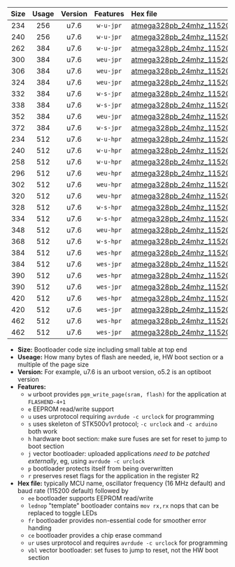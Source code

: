 |Size|Usage|Version|Features|Hex file|
|:-:|:-:|:-:|:-:|:--|
|234|256|u7.6|`w-u-jpr`|[atmega328pb_24mhz_115200bps_ur_vbl.hex](https://raw.githubusercontent.com/stefanrueger/urboot/main//atmega328pb_24mhz_115200bps_ur_vbl.hex)|
|240|256|u7.6|`w-u-jpr`|[atmega328pb_24mhz_115200bps_lednop_ur_vbl.hex](https://raw.githubusercontent.com/stefanrueger/urboot/main//atmega328pb_24mhz_115200bps_lednop_ur_vbl.hex)|
|262|384|u7.6|`w-u-jpr`|[atmega328pb_24mhz_115200bps_lednop_fr_ur_vbl.hex](https://raw.githubusercontent.com/stefanrueger/urboot/main//atmega328pb_24mhz_115200bps_lednop_fr_ur_vbl.hex)|
|300|384|u7.6|`weu-jpr`|[atmega328pb_24mhz_115200bps_ee_ur_vbl.hex](https://raw.githubusercontent.com/stefanrueger/urboot/main//atmega328pb_24mhz_115200bps_ee_ur_vbl.hex)|
|306|384|u7.6|`weu-jpr`|[atmega328pb_24mhz_115200bps_ee_lednop_ur_vbl.hex](https://raw.githubusercontent.com/stefanrueger/urboot/main//atmega328pb_24mhz_115200bps_ee_lednop_ur_vbl.hex)|
|324|384|u7.6|`weu-jpr`|[atmega328pb_24mhz_115200bps_ee_lednop_fr_ur_vbl.hex](https://raw.githubusercontent.com/stefanrueger/urboot/main//atmega328pb_24mhz_115200bps_ee_lednop_fr_ur_vbl.hex)|
|332|384|u7.6|`w-s-jpr`|[atmega328pb_24mhz_115200bps_vbl.hex](https://raw.githubusercontent.com/stefanrueger/urboot/main//atmega328pb_24mhz_115200bps_vbl.hex)|
|338|384|u7.6|`w-s-jpr`|[atmega328pb_24mhz_115200bps_lednop_vbl.hex](https://raw.githubusercontent.com/stefanrueger/urboot/main//atmega328pb_24mhz_115200bps_lednop_vbl.hex)|
|352|384|u7.6|`weu-jpr`|[atmega328pb_24mhz_115200bps_ee_lednop_fr_ce_ur_vbl.hex](https://raw.githubusercontent.com/stefanrueger/urboot/main//atmega328pb_24mhz_115200bps_ee_lednop_fr_ce_ur_vbl.hex)|
|372|384|u7.6|`w-s-jpr`|[atmega328pb_24mhz_115200bps_lednop_fr_vbl.hex](https://raw.githubusercontent.com/stefanrueger/urboot/main//atmega328pb_24mhz_115200bps_lednop_fr_vbl.hex)|
|234|512|u7.6|`w-u-hpr`|[atmega328pb_24mhz_115200bps_ur.hex](https://raw.githubusercontent.com/stefanrueger/urboot/main//atmega328pb_24mhz_115200bps_ur.hex)|
|240|512|u7.6|`w-u-hpr`|[atmega328pb_24mhz_115200bps_lednop_ur.hex](https://raw.githubusercontent.com/stefanrueger/urboot/main//atmega328pb_24mhz_115200bps_lednop_ur.hex)|
|258|512|u7.6|`w-u-hpr`|[atmega328pb_24mhz_115200bps_lednop_fr_ur.hex](https://raw.githubusercontent.com/stefanrueger/urboot/main//atmega328pb_24mhz_115200bps_lednop_fr_ur.hex)|
|296|512|u7.6|`weu-hpr`|[atmega328pb_24mhz_115200bps_ee_ur.hex](https://raw.githubusercontent.com/stefanrueger/urboot/main//atmega328pb_24mhz_115200bps_ee_ur.hex)|
|302|512|u7.6|`weu-hpr`|[atmega328pb_24mhz_115200bps_ee_lednop_ur.hex](https://raw.githubusercontent.com/stefanrueger/urboot/main//atmega328pb_24mhz_115200bps_ee_lednop_ur.hex)|
|320|512|u7.6|`weu-hpr`|[atmega328pb_24mhz_115200bps_ee_lednop_fr_ur.hex](https://raw.githubusercontent.com/stefanrueger/urboot/main//atmega328pb_24mhz_115200bps_ee_lednop_fr_ur.hex)|
|328|512|u7.6|`w-s-hpr`|[atmega328pb_24mhz_115200bps.hex](https://raw.githubusercontent.com/stefanrueger/urboot/main//atmega328pb_24mhz_115200bps.hex)|
|334|512|u7.6|`w-s-hpr`|[atmega328pb_24mhz_115200bps_lednop.hex](https://raw.githubusercontent.com/stefanrueger/urboot/main//atmega328pb_24mhz_115200bps_lednop.hex)|
|348|512|u7.6|`weu-hpr`|[atmega328pb_24mhz_115200bps_ee_lednop_fr_ce_ur.hex](https://raw.githubusercontent.com/stefanrueger/urboot/main//atmega328pb_24mhz_115200bps_ee_lednop_fr_ce_ur.hex)|
|368|512|u7.6|`w-s-hpr`|[atmega328pb_24mhz_115200bps_lednop_fr.hex](https://raw.githubusercontent.com/stefanrueger/urboot/main//atmega328pb_24mhz_115200bps_lednop_fr.hex)|
|384|512|u7.6|`wes-hpr`|[atmega328pb_24mhz_115200bps_ee.hex](https://raw.githubusercontent.com/stefanrueger/urboot/main//atmega328pb_24mhz_115200bps_ee.hex)|
|384|512|u7.6|`wes-jpr`|[atmega328pb_24mhz_115200bps_ee_vbl.hex](https://raw.githubusercontent.com/stefanrueger/urboot/main//atmega328pb_24mhz_115200bps_ee_vbl.hex)|
|390|512|u7.6|`wes-hpr`|[atmega328pb_24mhz_115200bps_ee_lednop.hex](https://raw.githubusercontent.com/stefanrueger/urboot/main//atmega328pb_24mhz_115200bps_ee_lednop.hex)|
|390|512|u7.6|`wes-jpr`|[atmega328pb_24mhz_115200bps_ee_lednop_vbl.hex](https://raw.githubusercontent.com/stefanrueger/urboot/main//atmega328pb_24mhz_115200bps_ee_lednop_vbl.hex)|
|420|512|u7.6|`wes-hpr`|[atmega328pb_24mhz_115200bps_ee_lednop_fr.hex](https://raw.githubusercontent.com/stefanrueger/urboot/main//atmega328pb_24mhz_115200bps_ee_lednop_fr.hex)|
|420|512|u7.6|`wes-jpr`|[atmega328pb_24mhz_115200bps_ee_lednop_fr_vbl.hex](https://raw.githubusercontent.com/stefanrueger/urboot/main//atmega328pb_24mhz_115200bps_ee_lednop_fr_vbl.hex)|
|462|512|u7.6|`wes-hpr`|[atmega328pb_24mhz_115200bps_ee_lednop_fr_ce.hex](https://raw.githubusercontent.com/stefanrueger/urboot/main//atmega328pb_24mhz_115200bps_ee_lednop_fr_ce.hex)|
|462|512|u7.6|`wes-jpr`|[atmega328pb_24mhz_115200bps_ee_lednop_fr_ce_vbl.hex](https://raw.githubusercontent.com/stefanrueger/urboot/main//atmega328pb_24mhz_115200bps_ee_lednop_fr_ce_vbl.hex)|

- **Size:** Bootloader code size including small table at top end
- **Useage:** How many bytes of flash are needed, ie, HW boot section or a multiple of the page size
- **Version:** For example, u7.6 is an urboot version, o5.2 is an optiboot version
- **Features:**
  + `w` urboot provides `pgm_write_page(sram, flash)` for the application at `FLASHEND-4+1`
  + `e` EEPROM read/write support
  + `u` uses urprotocol requiring `avrdude -c urclock` for programming
  + `s` uses skeleton of STK500v1 protocol; `-c urclock` and `-c arduino` both work
  + `h` hardware boot section: make sure fuses are set for reset to jump to boot section
  + `j` vector bootloader: uploaded applications *need to be patched externally*, eg, using `avrdude -c urclock`
  + `p` bootloader protects itself from being overwritten
  + `r` preserves reset flags for the application in the register R2
- **Hex file:** typically MCU name, oscillator frequency (16 MHz default) and baud rate (115200 default) followed by
  + `ee` bootloader supports EEPROM read/write
  + `lednop` "template" bootloader contains `mov rx,rx` nops that can be replaced to toggle LEDs
  + `fr` bootloader provides non-essential code for smoother error handing
  + `ce` bootloader provides a chip erase command
  + `ur` uses urprotocol and requires `avrdude -c urclock` for programming
  + `vbl` vector bootloader: set fuses to jump to reset, not the HW boot section
